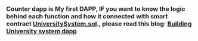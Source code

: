 ### Counter dapp is My first DAPP, IF you want to know the logic behind each function and how it connected with smart contract  [UniversitySystem.sol](https://github.com/Eidoox/Smart-contracts-solidity-projects/blob/main/UniversitySystem.sol)., please read this blog: [Building University system dapp](https://eidoox.hashnode.dev/blockchain-development-building-your-first-simple-dapp-using-solidity-remix-metamask-etherjs-and-react)

